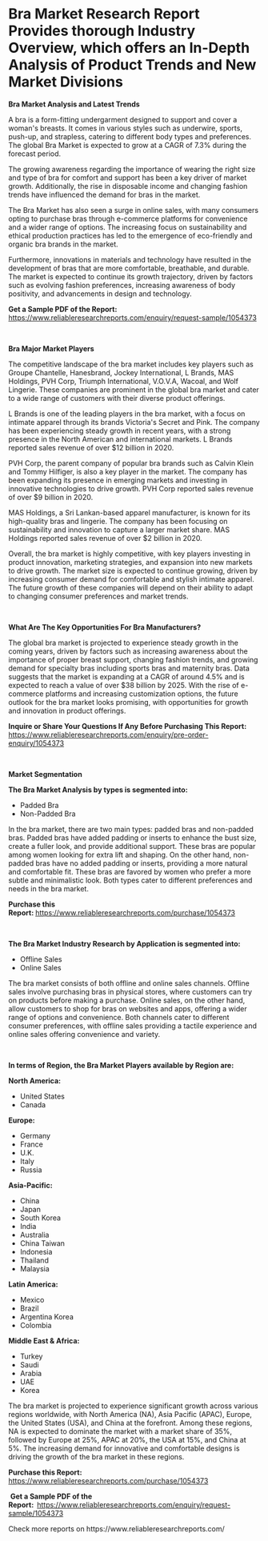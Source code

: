 <p><h1>Bra Market Research Report Provides thorough Industry Overview, which offers an In-Depth Analysis of Product Trends and New Market Divisions</h1></p><p><strong>Bra Market Analysis and Latest Trends</strong></p>
<p><p>A bra is a form-fitting undergarment designed to support and cover a woman's breasts. It comes in various styles such as underwire, sports, push-up, and strapless, catering to different body types and preferences. The global Bra Market is expected to grow at a CAGR of 7.3% during the forecast period.</p><p>The growing awareness regarding the importance of wearing the right size and type of bra for comfort and support has been a key driver of market growth. Additionally, the rise in disposable income and changing fashion trends have influenced the demand for bras in the market. </p><p>The Bra Market has also seen a surge in online sales, with many consumers opting to purchase bras through e-commerce platforms for convenience and a wider range of options. The increasing focus on sustainability and ethical production practices has led to the emergence of eco-friendly and organic bra brands in the market.</p><p>Furthermore, innovations in materials and technology have resulted in the development of bras that are more comfortable, breathable, and durable. The market is expected to continue its growth trajectory, driven by factors such as evolving fashion preferences, increasing awareness of body positivity, and advancements in design and technology.</p></p>
<p><strong>Get a Sample PDF of the Report:&nbsp;</strong> <a href="https://www.reliableresearchreports.com/enquiry/request-sample/1054373">https://www.reliableresearchreports.com/enquiry/request-sample/1054373</a></p>
<p>&nbsp;</p>
<p><strong>Bra Major Market Players</strong></p>
<p><p>The competitive landscape of the bra market includes key players such as Groupe Chantelle, Hanesbrand, Jockey International, L Brands, MAS Holdings, PVH Corp, Triumph International, V.O.V.A, Wacoal, and Wolf Lingerie. These companies are prominent in the global bra market and cater to a wide range of customers with their diverse product offerings.</p><p>L Brands is one of the leading players in the bra market, with a focus on intimate apparel through its brands Victoria's Secret and Pink. The company has been experiencing steady growth in recent years, with a strong presence in the North American and international markets. L Brands reported sales revenue of over $12 billion in 2020.</p><p>PVH Corp, the parent company of popular bra brands such as Calvin Klein and Tommy Hilfiger, is also a key player in the market. The company has been expanding its presence in emerging markets and investing in innovative technologies to drive growth. PVH Corp reported sales revenue of over $9 billion in 2020.</p><p>MAS Holdings, a Sri Lankan-based apparel manufacturer, is known for its high-quality bras and lingerie. The company has been focusing on sustainability and innovation to capture a larger market share. MAS Holdings reported sales revenue of over $2 billion in 2020.</p><p>Overall, the bra market is highly competitive, with key players investing in product innovation, marketing strategies, and expansion into new markets to drive growth. The market size is expected to continue growing, driven by increasing consumer demand for comfortable and stylish intimate apparel. The future growth of these companies will depend on their ability to adapt to changing consumer preferences and market trends.</p></p>
<p>&nbsp;</p>
<p><strong>What Are The Key Opportunities For Bra Manufacturers?</strong></p>
<p><p>The global bra market is projected to experience steady growth in the coming years, driven by factors such as increasing awareness about the importance of proper breast support, changing fashion trends, and growing demand for specialty bras including sports bras and maternity bras. Data suggests that the market is expanding at a CAGR of around 4.5% and is expected to reach a value of over $38 billion by 2025. With the rise of e-commerce platforms and increasing customization options, the future outlook for the bra market looks promising, with opportunities for growth and innovation in product offerings.</p></p>
<p><strong>Inquire or Share Your Questions If Any Before Purchasing This Report:</strong> <a href="https://www.reliableresearchreports.com/enquiry/pre-order-enquiry/1054373">https://www.reliableresearchreports.com/enquiry/pre-order-enquiry/1054373</a></p>
<p>&nbsp;</p>
<p><strong>Market Segmentation</strong></p>
<p><strong>The Bra Market Analysis by types is segmented into:</strong></p>
<p><ul><li>Padded Bra</li><li>Non-Padded Bra</li></ul></p>
<p><p>In the bra market, there are two main types: padded bras and non-padded bras. Padded bras have added padding or inserts to enhance the bust size, create a fuller look, and provide additional support. These bras are popular among women looking for extra lift and shaping. On the other hand, non-padded bras have no added padding or inserts, providing a more natural and comfortable fit. These bras are favored by women who prefer a more subtle and minimalistic look. Both types cater to different preferences and needs in the bra market.</p></p>
<p><strong>Purchase this Report:&nbsp;</strong><a href="https://www.reliableresearchreports.com/purchase/1054373">https://www.reliableresearchreports.com/purchase/1054373</a></p>
<p>&nbsp;</p>
<p><strong>The Bra Market Industry Research by Application is segmented into:</strong></p>
<p><ul><li>Offline Sales</li><li>Online Sales</li></ul></p>
<p><p>The bra market consists of both offline and online sales channels. Offline sales involve purchasing bras in physical stores, where customers can try on products before making a purchase. Online sales, on the other hand, allow customers to shop for bras on websites and apps, offering a wider range of options and convenience. Both channels cater to different consumer preferences, with offline sales providing a tactile experience and online sales offering convenience and variety.</p></p>
<p>&nbsp;</p>
<p><strong>In terms of Region, the Bra Market Players available by Region are:</strong></p>
<p>
    <p> <strong> North America: </strong>
        <ul>
            <li>United States</li>
            <li>Canada</li>
        </ul>
        </p> 
    <p> <strong> Europe: </strong>
        <ul>
            <li>Germany</li>
            <li>France</li>
            <li>U.K.</li>
            <li>Italy</li>
            <li>Russia</li>
        </ul>
        </p> 
    <p> <strong> Asia-Pacific: </strong>
        <ul>
            <li>China</li>
            <li>Japan</li>
            <li>South Korea</li>
            <li>India</li>
            <li>Australia</li>
            <li>China Taiwan</li>
            <li>Indonesia</li>
            <li>Thailand</li>
            <li>Malaysia</li>
        </ul>
        </p> 
    <p> <strong> Latin America: </strong>
        <ul>
            <li>Mexico</li>
            <li>Brazil</li>
            <li>Argentina Korea</li>
            <li>Colombia</li>
        </ul>
        </p> 
    <p> <strong> Middle East & Africa: </strong>
        <ul>
            <li>Turkey</li>
            <li>Saudi</li>
            <li>Arabia</li>
            <li>UAE</li>
            <li>Korea</li>
        </ul>
    </p>
    </p>
<p><p>The bra market is projected to experience significant growth across various regions worldwide, with North America (NA), Asia Pacific (APAC), Europe, the United States (USA), and China at the forefront. Among these regions, NA is expected to dominate the market with a market share of 35%, followed by Europe at 25%, APAC at 20%, the USA at 15%, and China at 5%. The increasing demand for innovative and comfortable designs is driving the growth of the bra market in these regions.</p></p>
<p><strong>Purchase this Report: </strong><a href="https://www.reliableresearchreports.com/purchase/1054373">https://www.reliableresearchreports.com/purchase/1054373</a></p>
<p>&nbsp;<strong>Get a Sample PDF of the Report:&nbsp;&nbsp;</strong><a href="https://www.reliableresearchreports.com/enquiry/request-sample/1054373">https://www.reliableresearchreports.com/enquiry/request-sample/1054373</a></p>
<p><strong></strong></p>
<p>Check more reports on https://www.reliableresearchreports.com/</p>